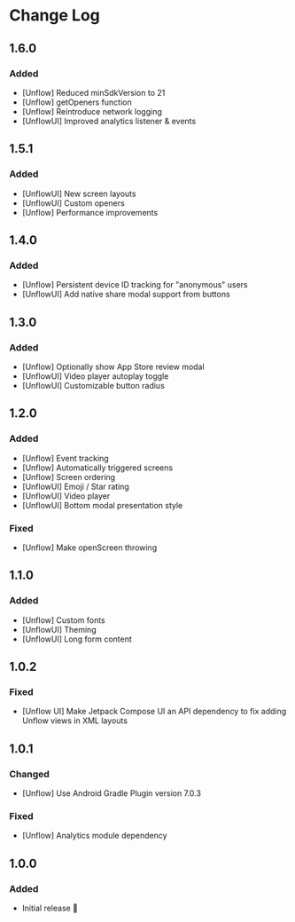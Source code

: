 # Change Log

## 1.6.0
### Added
- [Unflow] Reduced minSdkVersion to 21
- [Unflow] getOpeners function
- [Unflow] Reintroduce network logging
- [UnflowUI] Improved analytics listener & events

## 1.5.1
### Added
- [UnflowUI] New screen layouts
- [UnflowUI] Custom openers
- [Unflow] Performance improvements

## 1.4.0
### Added
- [Unflow] Persistent device ID tracking for "anonymous" users
- [UnflowUI] Add native share modal support from buttons

## 1.3.0
### Added
- [Unflow] Optionally show App Store review modal
- [UnflowUI] Video player autoplay toggle
- [UnflowUI] Customizable button radius

## 1.2.0
### Added
- [Unflow] Event tracking
- [Unflow] Automatically triggered screens
- [Unflow] Screen ordering
- [UnflowUI] Emoji / Star rating
- [UnflowUI] Video player
- [UnflowUI] Bottom modal presentation style
### Fixed
- [Unflow] Make openScreen throwing

## 1.1.0
### Added
- [Unflow] Custom fonts
- [UnflowUI] Theming
- [UnflowUI] Long form content

## 1.0.2
### Fixed
- [Unflow UI] Make Jetpack Compose UI an API dependency to fix adding Unflow views in XML layouts

## 1.0.1
### Changed
- [Unflow] Use Android Gradle Plugin version 7.0.3
### Fixed
- [Unflow] Analytics module dependency

## 1.0.0
### Added
- Initial release 🎉
